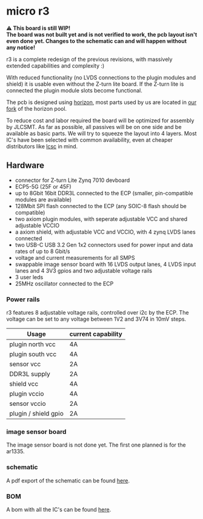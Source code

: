 # micro r3
**:warning: This board is still WIP!**  
**The board was not built yet and is not verified to work, the pcb layout isn't even done yet. Changes to the schematic can and will happen without any notice!**

r3 is a complete redesign of the previous revisions, with massively extended capabilities and complexity :)

With reduced functionality (no LVDS connections to the plugin modules and shield) it is usable even without the Z-turn lite board. If the Z-turn lite is connected the plugin module slots become functional.

The pcb is designed using [horizon](https://github.com/horizon-eda/horizon), most parts used by us are located in [our fork](https://github.com/apertus-open-source-cinema/horizon-pool) of the horizon pool.

To reduce cost and labor required the board will be optimized for assembly by JLCSMT. As far as possible, all passives will be on one side and be available as basic parts. We will try to squeeze the layout into 4 layers.
Most IC's have been selected with common availability, even at cheaper distributors like [lcsc](https://lcsc.com) in mind.

## Hardware
- connector for Z-turn Lite Zynq 7010 devboard
- ECP5-5G (25F or 45F)
- up to 8Gbit 16bit DDR3L connected to the ECP (smaller, pin-compatible modules are available)
- 128Mbit SPI flash connected to the ECP (any SOIC-8 flash should be compatible)
- two axiom plugin modules, with seperate adjustable VCC and shared adjustable VCCIO
- a axiom shield, with adjustable VCC and VCCIO, with 4 zynq LVDS lanes connected
- two USB-C USB 3.2 Gen 1x2 connectors used for power input and data rates of up to 8 Gbit/s
- voltage and current measurements for all SMPS
- swappable image sensor board with 16 LVDS output lanes, 4 LVDS input lanes and 4 3V3 gpios and two adjustable voltage rails
- 3 user leds
- 25MHz oscillator connected to the ECP

### Power rails
r3 features 8 adjustable voltage rails, controlled over i2c by the ECP. The voltage can be set to any voltage between 1V2 and 3V74 in 10mV steps.

| Usage                | current capability |
|----------------------|--------------------|
| plugin north vcc     | 4A                 |
| plugin south vcc     | 4A                 |
| sensor vcc           | 2A                 |
| DDR3L supply         | 2A                 |
| shield vcc           | 4A                 |
| plugin vccio         | 4A                 |
| sensor vccio         | 2A                 |
| plugin / shield gpio | 2A                 | 

### image sensor board
The image sensor board is not done yet. The first one planned is for the ar1335.

### schematic
A pdf export of the schematic can be found [here](micro_rev3/micro_rev3.pdf).

### BOM
A bom with all the IC's can be found [here](https://octopart.com/bom-tool/O1rTISIm).
